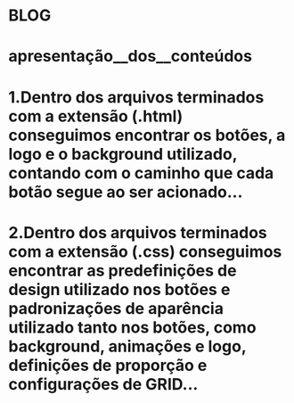 
# BLOG
**apresentação__dos__conteúdos**
=================================================================================================
1.Dentro dos arquivos terminados com a extensão (.html) conseguimos encontrar os botões, a logo
e o background utilizado, contando com o caminho que cada botão segue ao ser acionado...
=================================================================================================
2.Dentro dos arquivos terminados com a extensão (.css) conseguimos encontrar as predefinições de 
design utilizado nos botões e padronizações de aparência utilizado tanto nos botões, como background, animações e logo, definições de proporção e configurações de GRID...
=================================================================================================